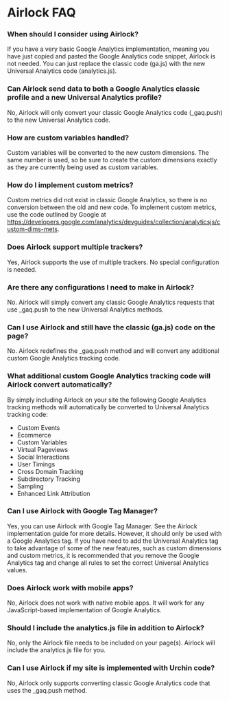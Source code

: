 # Airlock FAQ

### When should I consider using Airlock?
If you have a very basic Google Analytics implementation, meaning you have just copied and pasted the Google Analytics code snippet, Airlock is not needed.  You can just replace the classic code (ga.js) with the new Universal Analytics code (analytics.js).

### Can Airlock send data to both a Google Analytics classic profile and a new Universal Analytics profile?
No, Airlock will only convert your classic Google Analytics code (_gaq.push) to the new Universal Analytics code.

### How are custom variables handled?
Custom variables will be converted to the new custom dimensions.  The same number is used, so be sure to create the custom dimensions exactly as they are currently being used as custom variables.

### How do I implement custom metrics?
Custom metrics did not exist in classic Google Analytics, so there is no conversion between the old and new code.  To implement custom metrics, use the code outlined by Google at https://developers.google.com/analytics/devguides/collection/analyticsjs/custom-dims-mets.

### Does Airlock support multiple trackers?
Yes, Airlock supports the use of multiple trackers.  No special configuration is needed.

### Are there any configurations I need to make in Airlock?
No.  Airlock will simply convert any classic Google Analytics requests that use _gaq.push to the new Universal Analytics methods.

### Can I use Airlock and still have the classic (ga.js) code on the page?
No.  Airlock redefines the _gaq.push method and will convert any additional custom Google Analytics tracking code.

### What additional custom Google Analytics tracking code will Airlock convert automatically?
By simply including Airlock on your site the following Google Analytics tracking methods will automatically be converted to Universal Analytics tracking code:
  * Custom Events
  * Ecommerce
  * Custom Variables
  * Virtual Pageviews
  * Social Interactions
  * User Timings
  * Cross Domain Tracking
  * Subdirectory Tracking
  * Sampling
  * Enhanced Link Attribution

### Can I use Airlock with Google Tag Manager?
Yes, you can use Airlock with Google Tag Manager.  See the Airlock implementation guide for more details.  However, it should only be used with a Google Analytics tag.  If you have need to add the Universal Analytics tag to take advantage of some of the new features, such as custom dimensions and custom metrics, it is recommended that you remove the Google Analytics tag and change all rules to set the correct Universal Analytics values.

### Does Airlock work with mobile apps?
No, Airlock does not work with native mobile apps.  It will work for any JavaScript-based implementation of Google Analytics.

### Should I include the analytics.js file in addition to Airlock?
No, only the Airlock file needs to be included on your page(s).  Airlock will include the analytics.js file for you.

### Can I use Airlock if my site is implemented with Urchin code?
No, Airlock only supports converting classic Google Analytics code that uses the _gaq.push method.

